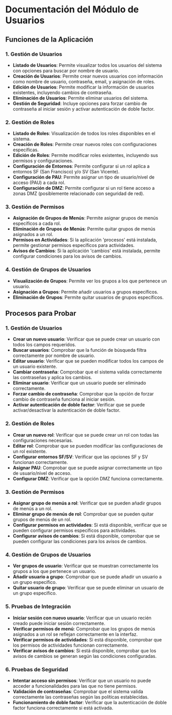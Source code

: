 # Documentación del Módulo de Usuarios

## Funciones de la Aplicación

### 1. Gestión de Usuarios
- **Listado de Usuarios**: Permite visualizar todos los usuarios del sistema con opciones para buscar por nombre de usuario.
- **Creación de Usuarios**: Permite crear nuevos usuarios con información como nombre de usuario, contraseña, email, y asignación de roles.
- **Edición de Usuarios**: Permite modificar la información de usuarios existentes, incluyendo cambios de contraseña.
- **Eliminación de Usuarios**: Permite eliminar usuarios del sistema.
- **Gestión de Seguridad**: Incluye opciones para forzar cambio de contraseña al iniciar sesión y activar autenticación de doble factor.

### 2. Gestión de Roles
- **Listado de Roles**: Visualización de todos los roles disponibles en el sistema.
- **Creación de Roles**: Permite crear nuevos roles con configuraciones específicas.
- **Edición de Roles**: Permite modificar roles existentes, incluyendo sus permisos y configuraciones.
- **Configuración de Entornos**: Permite configurar si un rol aplica a entornos SF (San Francisco) y/o SV (San Vicente).
- **Configuración de PAU**: Permite asignar un tipo de usuario/nivel de acceso (PAU) a cada rol.
- **Configuración de DMZ**: Permite configurar si un rol tiene acceso a zonas DMZ (posiblemente relacionado con seguridad de red).

### 3. Gestión de Permisos
- **Asignación de Grupos de Menús**: Permite asignar grupos de menús específicos a cada rol.
- **Eliminación de Grupos de Menús**: Permite quitar grupos de menús asignados a un rol.
- **Permisos en Actividades**: Si la aplicación 'procesos' está instalada, permite gestionar permisos específicos para actividades.
- **Avisos de Cambios**: Si la aplicación 'cambios' está instalada, permite configurar condiciones para los avisos de cambios.

### 4. Gestión de Grupos de Usuarios
- **Visualización de Grupos**: Permite ver los grupos a los que pertenece un usuario.
- **Asignación a Grupos**: Permite añadir usuarios a grupos específicos.
- **Eliminación de Grupos**: Permite quitar usuarios de grupos específicos.

## Procesos para Probar

### 1. Gestión de Usuarios
- **Crear un nuevo usuario**: Verificar que se puede crear un usuario con todos los campos requeridos.
- **Buscar usuarios**: Comprobar que la función de búsqueda filtra correctamente por nombre de usuario.
- **Editar usuario**: Verificar que se pueden modificar todos los campos de un usuario existente.
- **Cambiar contraseña**: Comprobar que el sistema valida correctamente las contraseñas y aplica los cambios.
- **Eliminar usuario**: Verificar que un usuario puede ser eliminado correctamente.
- **Forzar cambio de contraseña**: Comprobar que la opción de forzar cambio de contraseña funciona al iniciar sesión.
- **Activar autenticación de doble factor**: Verificar que se puede activar/desactivar la autenticación de doble factor.

### 2. Gestión de Roles
- **Crear un nuevo rol**: Verificar que se puede crear un rol con todas las configuraciones necesarias.
- **Editar rol**: Comprobar que se pueden modificar las configuraciones de un rol existente.
- **Configurar entornos SF/SV**: Verificar que las opciones SF y SV funcionan correctamente.
- **Asignar PAU**: Comprobar que se puede asignar correctamente un tipo de usuario/nivel de acceso.
- **Configurar DMZ**: Verificar que la opción DMZ funciona correctamente.

### 3. Gestión de Permisos
- **Asignar grupo de menús a rol**: Verificar que se pueden añadir grupos de menús a un rol.
- **Eliminar grupo de menús de rol**: Comprobar que se pueden quitar grupos de menús de un rol.
- **Configurar permisos en actividades**: Si está disponible, verificar que se pueden configurar permisos específicos para actividades.
- **Configurar avisos de cambios**: Si está disponible, comprobar que se pueden configurar las condiciones para los avisos de cambios.

### 4. Gestión de Grupos de Usuarios
- **Ver grupos de usuario**: Verificar que se muestran correctamente los grupos a los que pertenece un usuario.
- **Añadir usuario a grupo**: Comprobar que se puede añadir un usuario a un grupo específico.
- **Quitar usuario de grupo**: Verificar que se puede eliminar un usuario de un grupo específico.

### 5. Pruebas de Integración
- **Iniciar sesión con nuevo usuario**: Verificar que un usuario recién creado puede iniciar sesión correctamente.
- **Verificar permisos de menú**: Comprobar que los grupos de menús asignados a un rol se reflejan correctamente en la interfaz.
- **Verificar permisos de actividades**: Si está disponible, comprobar que los permisos de actividades funcionan correctamente.
- **Verificar avisos de cambios**: Si está disponible, comprobar que los avisos de cambios se generan según las condiciones configuradas.

### 6. Pruebas de Seguridad
- **Intentar acceso sin permisos**: Verificar que un usuario no puede acceder a funcionalidades para las que no tiene permisos.
- **Validación de contraseñas**: Comprobar que el sistema valida correctamente las contraseñas según las políticas establecidas.
- **Funcionamiento de doble factor**: Verificar que la autenticación de doble factor funciona correctamente si está activada.